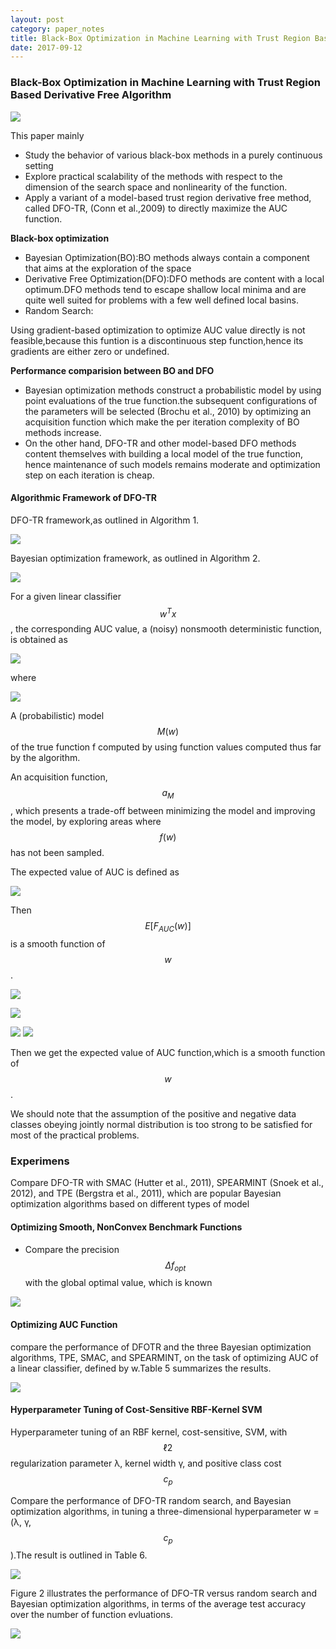 ```yaml
---
layout: post
category: paper_notes
title: Black-Box Optimization in Machine Learning with Trust Region Based Derivative Free Algorithm
date: 2017-09-12
---
```


### Black-Box Optimization in Machine Learning with Trust Region Based Derivative Free Algorithm

![](/assets/paper_notes/DFO-TR/fig1.jpg)

This paper mainly 
- Study the behavior of various black-box methods in a purely continuous setting
- Explore practical scalability of the methods with respect to the dimension of the search space and nonlinearity of the function.
- Apply a variant of a model-based trust region derivative free method, called DFO-TR, (Conn et al.,2009) to directly maximize the AUC function.



**Black-box optimization**
- Bayesian Optimization(BO):BO methods always contain a component that aims at the exploration of the space
- Derivative Free Optimization(DFO):DFO methods are content with a local optimum.DFO methods tend to escape shallow local minima and are quite well suited for problems with a few well defined local basins.
- Random Search:

Using gradient-based optimization to optimize AUC value directly is not feasible,because this funtion is a discontinuous step function,hence its gradients are either zero or undefined.

**Performance comparision between BO and DFO**
- Bayesian optimization methods construct a probabilistic model by using point evaluations of the true function.the subsequent configurations of the parameters will be selected (Brochu et al., 2010) by optimizing an acquisition function which make the per iteration complexity of BO methods increase.
- On the other hand, DFO-TR and other model-based DFO methods content themselves with building a local model of the true function, hence maintenance of such models remains moderate and optimization step on each iteration is cheap.

#### Algorithmic Framework of DFO-TR

DFO-TR framework,as outlined in Algorithm 1.

![](/assets/paper_notes/DFO-TR/alg1.jpg)

Bayesian optimization framework, as outlined in Algorithm 2.

![](/assets/paper_notes/DFO-TR/alg2.png)

For a given linear classifier $$w^{T}x$$, the corresponding AUC value, a (noisy) nonsmooth deterministic function, is obtained as

![](/assets/paper_notes/DFO-TR/equ1.png)

where

![](/assets/paper_notes/DFO-TR/equ1_1.png)

A (probabilistic) model $$M(w)$$ of the true function f computed by using function values computed thus far by the algorithm.

An acquisition function, $$a_M$$, which presents a trade-off between minimizing the model and improving the model, by exploring areas where $$f(w)$$ has not been sampled.

The expected value of AUC is defined as

![](/assets/paper_notes/DFO-TR/equ2.png)

Then $$E[F_{AUC}(w)]$$ is a smooth function of $$w$$.

![](/assets/paper_notes/DFO-TR/theo1.png)

![](/assets/paper_notes/DFO-TR/theo2.png)

![](/assets/paper_notes/DFO-TR/theo3_1.png)
![](/assets/paper_notes/DFO-TR/theo3_2.png)

Then we get the expected value of AUC function,which is a smooth function of $$w$$.

We should note that the assumption of the positive and negative data classes obeying jointly normal distribution is too strong to be satisfied for most of the practical problems.

### Experimens

Compare DFO-TR with SMAC (Hutter et al., 2011), SPEARMINT (Snoek et al., 2012), and TPE (Bergstra et al., 2011), which are popular Bayesian optimization algorithms based on different types of model

#### Optimizing Smooth, NonConvex Benchmark Functions
- Compare the precision $$\Delta f_{opt}$$ with the global optimal value, which is known

![](/assets/paper_notes/DFO-TR/table123.png)

#### Optimizing AUC Function
compare the performance of DFOTR and the three Bayesian optimization algorithms, TPE, SMAC, and SPEARMINT, on the task of optimizing AUC of a linear classifier, defined by w.Table 5 summarizes the results.

![](/assets/paper_notes/DFO-TR/table5.png)

#### Hyperparameter Tuning of Cost-Sensitive RBF-Kernel SVM

Hyperparameter tuning of an RBF kernel, cost-sensitive, SVM, with $$\ell2$$ regularization parameter λ, kernel width γ, and positive class cost $$c_p$$

Compare the performance of DFO-TR random search, and Bayesian optimization algorithms, in tuning a three-dimensional hyperparameter w = (λ, γ, $$c_p$$).The result is outlined in Table 6.

![](/assets/paper_notes/DFO-TR/table6.png)

Figure 2 illustrates the performance of DFO-TR versus random search and Bayesian optimization algorithms, in terms of the average test accuracy over the number of function evluations.

![](/assets/paper_notes/DFO-TR/fig2.png)
